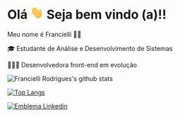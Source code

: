 

<!--
**Franciellirodrigues/Franciellirodrigues** is a ✨ _special_ ✨ repository because its `README.md` (this file) appears on your GitHub profile.

Here are some ideas to get you started:

- 🔭 I’m currently working on ...
- 🌱 I’m currently learning ...
- 👯 I’m looking to collaborate on ...
- 🤔 I’m looking for help with ...
- 💬 Ask me about ...
- 📫 How to reach me: ...
- 😄 Pronouns: ...
- ⚡ Fun fact: ...
-->
# Olá <a target="_blank" rel="noopener noreferrer" href="https://raw.githubusercontent.com/ABSphreak/ABSphreak/master/gifs/Hi.gif"><img src="https://raw.githubusercontent.com/ABSphreak/ABSphreak/master/gifs/Hi.gif" width="30px" style="max-width:100%;"></a> Seja bem vindo (a)!!
Meu nome é Francielli 👩🏻

🎓 Estudante de Análise e Desenvolvimento de Sistemas

👩🏻‍💻 Desenvolvedora  front-end em evolução

![Francielli Rodrigues's github stats](https://github-readme-stats.vercel.app/api?username=Franciellirodrigues&show_icons=true&theme=material-palenight)

[![Top Langs](https://github-readme-stats.vercel.app/api/top-langs/?username=Franciellirodrigues&theme=material-palenight)](https://github.com/Franciellirodrigues/github-readme-stats)



  <a href="https://www.linkedin.com/in/franciellirodrigues/" rel="nofollow"><img src="https://camo.githubusercontent.com/5aab85a665e4ae02c797985305e192103f6f8ce3/68747470733a2f2f696d672e736869656c64732e696f2f62616467652f2d4c696e6b6564496e2d626c75653f7374796c653d666c61742d737175617265266c6f676f3d4c696e6b6564696e266c6f676f436f6c6f723d7768697465266c696e6b3d68747470733a2f2f7777772e6c696e6b6564696e2e636f6d2f696e2f697361646f72612d726f647269677565732d7374616e6761726c696e2d3438343032623134312f" alt="Emblema Linkedin" data-canonical-src="https://img.shields.io/badge/-LinkedIn-blue?style=flat-square&amp;logo=Linkedin&amp;logoColor=white&amp;link=https://www.linkedin.com/in/franciellirodrigues/" style="max-width:100%;"></a>

